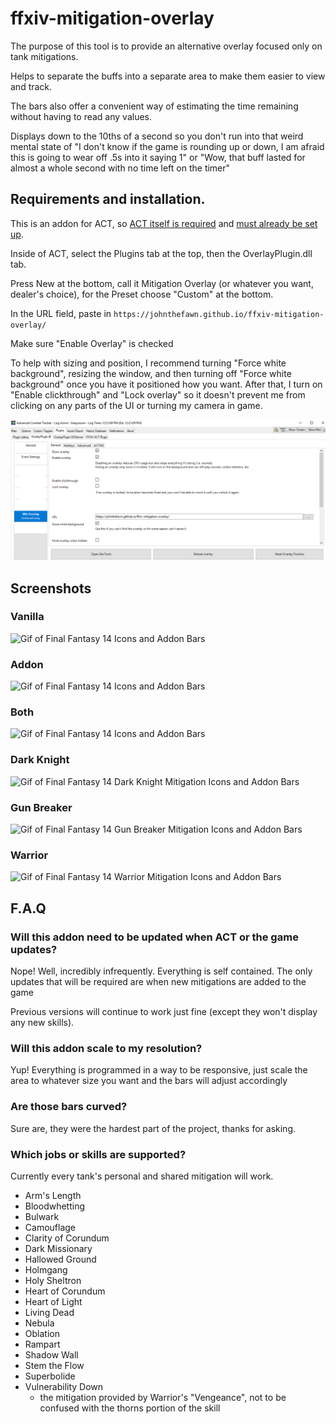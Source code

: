 # ffxiv-mitigation-overlay
The purpose of this tool is to provide an alternative overlay focused only on tank mitigations.

Helps to separate the buffs into a separate area to make them easier to view and track.

The bars also offer a convenient way of estimating the time remaining without having to read any values.

Displays down to the 10ths of a second so you don't run into that weird mental state of "I don't know if the game is rounding up or down, I am afraid this is going to wear off .5s into it saying 1" or "Wow, that buff lasted for almost a whole second with no time left on the timer"

## Requirements and installation.

This is an addon for ACT, so [ACT itself is required](https://advancedcombattracker.com/download.php) and [must already be set up](https://github.com/ravahn/FFXIV_ACT_Plugin).

Inside of ACT, select the Plugins tab at the top, then the OverlayPlugin.dll tab.

Press New at the bottom, call it Mitigation Overlay (or whatever you want, dealer's choice), for the Preset choose "Custom" at the bottom.

In the URL field, paste in `https://johnthefawn.github.io/ffxiv-mitigation-overlay/`

Make sure "Enable Overlay" is checked

To help with sizing and position, I recommend turning "Force white background", resizing the window, and then turning off "Force white background" once you have it positioned how you want. After that, I turn on "Enable clickthrough" and "Lock overlay" so it doesn't prevent me from clicking on any parts of the UI or turning my camera in game.

![Image of Installation instructions](/readme_assets/installation.png)

## Screenshots

### Vanilla
![Gif of Final Fantasy 14 Icons and Addon Bars](/readme_assets/vanilla.gif)

### Addon
![Gif of Final Fantasy 14 Icons and Addon Bars](/readme_assets/bars.gif)

### Both
![Gif of Final Fantasy 14 Icons and Addon Bars](/readme_assets/both.gif)

### Dark Knight
![Gif of Final Fantasy 14 Dark Knight Mitigation Icons and Addon Bars](/readme_assets/drk.gif)

### Gun Breaker
![Gif of Final Fantasy 14 Gun Breaker Mitigation Icons and Addon Bars](/readme_assets/gnb.gif)

### Warrior
![Gif of Final Fantasy 14 Warrior Mitigation Icons and Addon Bars](/readme_assets/war.gif)

## F.A.Q

### Will this addon need to be updated when ACT or the game updates?

Nope! Well, incredibly infrequently. Everything is self contained. The only updates that will be required are when new mitigations are added to the game

Previous versions will continue to work just fine (except they won't display any new skills).

### Will this addon scale to my resolution?

Yup! Everything is programmed in a way to be responsive, just scale the area to whatever size you want and the bars will adjust accordingly

### Are those bars curved?

Sure are, they were the hardest part of the project, thanks for asking.

### Which jobs or skills are supported?

Currently every tank's personal and shared mitigation will work.

- Arm's Length
- Bloodwhetting
- Bulwark
- Camouflage
- Clarity of Corundum
- Dark Missionary
- Hallowed Ground
- Holmgang
- Holy Sheltron
- Heart of Corundum
- Heart of Light
- Living Dead
- Nebula
- Oblation
- Rampart
- Shadow Wall
- Stem the Flow
- Superbolide
- Vulnerability Down 
     - the mitigation provided by Warrior's "Vengeance", not to be confused with the thorns portion of the skill

